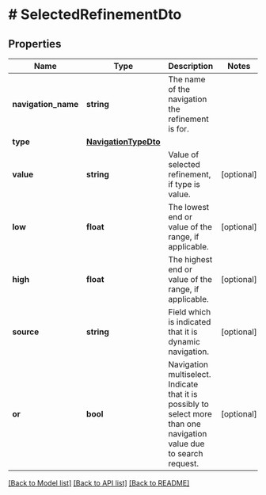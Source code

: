 # # SelectedRefinementDto

## Properties

Name | Type | Description | Notes
------------ | ------------- | ------------- | -------------
**navigation_name** | **string** | The name of the navigation the refinement is for. |
**type** | [**NavigationTypeDto**](NavigationTypeDto.md) |  |
**value** | **string** | Value of selected refinement, if type is value. | [optional]
**low** | **float** | The lowest end or value of the range, if applicable. | [optional]
**high** | **float** | The highest end or value of the range, if applicable. | [optional]
**source** | **string** | Field which is indicated that it is dynamic navigation. | [optional]
**or** | **bool** | Navigation multiselect. Indicate that it is possibly to select more than one navigation value due to search request. | [optional]

[[Back to Model list]](../../README.md#models) [[Back to API list]](../../README.md#endpoints) [[Back to README]](../../README.md)
